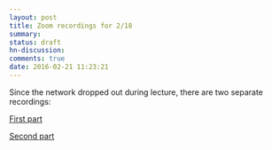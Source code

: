 ```yaml
---
layout: post
title: Zoom recordings for 2/18
summary:
status: draft
hn-discussion:
comments: true
date: 2016-02-21 11:23:21
---
```


Since the network dropped out during lecture, there are two separate recordings:

[First part](https://docs.google.com/a/usfca.edu/folderview?id=0B-5GjaosMAovYWdDc0dlMGtSa3c&usp=drivesdk)

[Second part](https://docs.google.com/a/usfca.edu/folderview?id=0B-5GjaosMAovQkJOVHh3NkVjYkE&usp=drivesdk)
